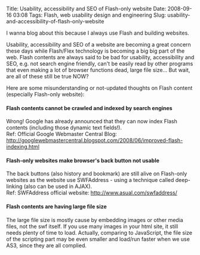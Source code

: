 Title: Usability, accessibility and SEO of Flash-only website
Date: 2008-09-16 03:08
Tags: Flash, web usability design and engineering
Slug: usability-and-accessibility-of-flash-only-website

I wanna blog about this because I always use Flash and building
websites.

Usability, accessibility and SEO of a website are becoming a great
concern these days while Flash/Flex technology is becoming a big big
part of the web. Flash contents are always said to be bad for usability,
accessibility and SEO, e.g. not search engine friendly, can't be easily
read by other programs that even making a lot of browser functions dead,
large file size... But wait, are all of these still be true NOW?

Here are some misunderstanding or not-updated thoughts on Flash content
(especially Flash-only website):

#### Flash contents cannot be crawled and indexed by search engines

Wrong! Google has already announced that they can now index Flash
contents (including those dynamic text fields!).  
Ref: Official Google Webmaster Central Blog:
<http://googlewebmastercentral.blogspot.com/2008/06/improved-flash-indexing.html>

#### Flash-only websites make browser's back button not usable

The back buttons (also history and bookmark) are still alive on
Flash-only websites as the website use SWFAddress - using a technique
called deep-linking (also can be used in AJAX).  
Ref: SWFAddress official website: <http://www.asual.com/swfaddress/>

#### Flash contents are having large file size

The large file size is mostly cause by embedding images or other media
files, not the swf itself. If you use many images in your html site, it
still needs plenty of time to load. Actually, comparing to JavaScript,
the file size of the scripting part may be even smaller and load/run
faster when we use AS3, since they are all complied.
